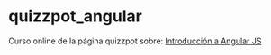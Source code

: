 # quizzpot_angular
Curso online de la página quizzpot sobre: <a href="https://quizzpot.com/courses/introduccion-a-angular-js">Introducción a Angular JS</a>
